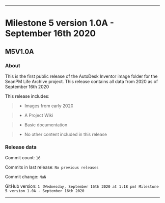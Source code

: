 
***

# Milestone 5 version 1.0A - September 16th 2020

## M5V1.0A

### About

This is the first public release of the AutoDesk Inventor image folder for the SeanPM Life Archive project. This release contains all data from 2020 as of September 16th 2020

This release includes:

> * Images from early 2020

> * A Project Wiki

> * Basic documentation

> * No other content included in this release

### Release data

Commit count: `16`

Commits in last release: `No previous releases`

Commit change: `NaN`

GitHub version: `1 (Wednesday, September 16th 2020 at 1:18 pm) Milestone 5 version 1.0A - September 16th 2020`

***
